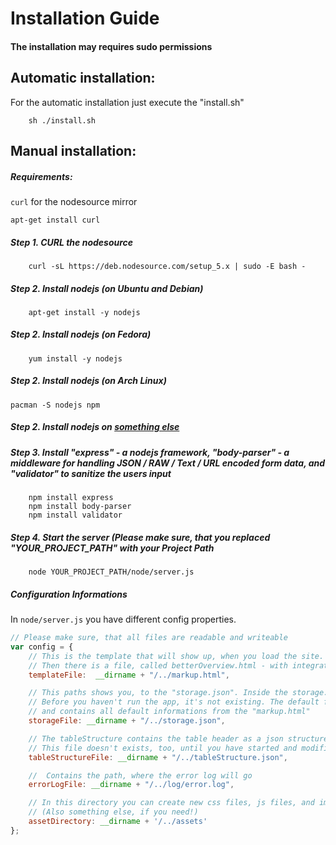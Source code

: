 # Installation Guide

#### The installation may requires sudo permissions


## Automatic installation:
For the automatic installation just execute the "install.sh" 

        sh ./install.sh


## Manual installation:

##### Requirements:

`curl` for the nodesource mirror

	apt-get install curl


##### Step 1. CURL the nodesource 
        curl -sL https://deb.nodesource.com/setup_5.x | sudo -E bash -

##### Step 2. Install nodejs (on Ubuntu and Debian)
        apt-get install -y nodejs

##### Step 2. Install nodejs (on Fedora)
        yum install -y nodejs

##### Step 2. Install nodejs (on Arch Linux)
	pacman -S nodejs npm

##### Step 2. Install nodejs on [something else](https://nodejs.org/en/download/package-manager/)

##### Step 3. Install "express" - a nodejs framework, "body-parser" - a middleware for handling JSON / RAW / Text / URL encoded form data, and "validator" to sanitize the users input
        npm install express 
        npm install body-parser
        npm install validator

##### Step 4. Start the server (Please make sure, that you replaced "YOUR_PROJECT_PATH" with your Project Path
        node YOUR_PROJECT_PATH/node/server.js


##### Configuration Informations

In `node/server.js` you have different config properties.

```javascript
// Please make sure, that all files are readable and writeable
var config = {
    // This is the template that will show up, when you load the site. The markup.html is the default template, and was minimal modified. 
    // Then there is a file, called betterOverview.html - with integrated bootstrap responsive design
    templateFile:  __dirname + "/../markup.html",

    // This paths shows you, to the "storage.json". Inside the storage.json you will find the database entries (people you have saved). 
    // Before you haven't run the app, it's not existing. The default fallback value is inside the "node/server.js" 
    // and contains all default informations from the "markup.html"
    storageFile: __dirname + "/../storage.json",

    // The tableStructure contains the table header as a json structure.
    // This file doesn't exists, too, until you have started and modified the table structure. The default value is saved inside the "node/server.js", as well.
    tableStructureFile: __dirname + "/../tableStructure.json",

    //  Contains the path, where the error log will go
    errorLogFile: __dirname + "/../log/error.log",

    // In this directory you can create new css files, js files, and images.
    // (Also something else, if you need!)
    assetDirectory: __dirname + '/../assets'
};
```


